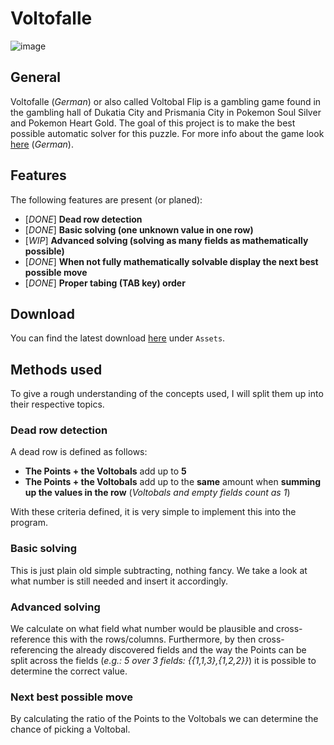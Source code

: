 # Voltofalle
![image](https://user-images.githubusercontent.com/41116921/146749384-04baa3c6-c728-4124-b50e-9db5118d783e.png)

## General
Voltofalle (*German*) or also called Voltobal Flip is a gambling game found in the gambling hall of Dukatia City and Prismania City in Pokemon Soul Silver and Pokemon Heart Gold.
The goal of this project is to make the best possible automatic solver for this puzzle. For more info about the game look [here](https://www.bisafans.de/spiele/editionen/heartgold-soulsilver/voltofalle.php) (*German*).

## Features
The following features are present (or planed):
+ [*DONE*] **Dead row detection**
+ [*DONE*] **Basic solving (one unknown value in one row)**
+ [*WIP*] **Advanced solving (solving as many fields as mathematically possible)**
+ [*DONE*] **When not fully mathematically solvable display the next best possible move**
+ [*DONE*] **Proper tabing (TAB key) order**

## Download
You can find the latest download [here](https://github.com/SebiAi/Voltofalle/releases/latest) under `Assets`.

## Methods used
To give a rough understanding of the concepts used, I will split them up into their respective topics.

### Dead row detection
A dead row is defined as follows:
+ **The Points + the Voltobals** add up to **5**
+ **The Points + the Voltobals** add up to the **same** amount when **summing up the values in the row** (*Voltobals and empty fields count as 1*)

With these criteria defined, it is very simple to implement this into the program.

### Basic solving
This is just plain old simple subtracting, nothing fancy. We take a look at what number is still needed and insert it accordingly.

### Advanced solving
We calculate on what field what number would be plausible and cross-reference this with the rows/columns.
Furthermore, by then cross-referencing the already discovered fields and the way the Points can be split across the fields (*e.g.: 5 over 3 fields: {{1,1,3},{1,2,2}}*) it is possible to determine the correct value.

### Next best possible move
By calculating the ratio of the Points to the Voltobals we can determine the chance of picking a Voltobal.
